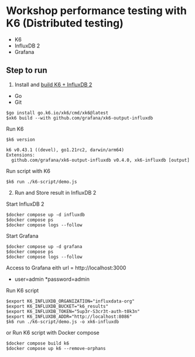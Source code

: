 # Workshop performance testing with K6 (Distributed testing)
* K6
* InfluxDB 2
* Grafana

## Step to run

1. Install and [build K6 + InfluxDB 2](https://k6.io/docs/results-output/real-time/influxdb/)
* Go
* Git
```
$go install go.k6.io/xk6/cmd/xk6@latest
$xk6 build --with github.com/grafana/xk6-output-influxdb
```

Run K6
```
$k6 version

k6 v0.43.1 ((devel), go1.21rc2, darwin/arm64)
Extensions:
  github.com/grafana/xk6-output-influxdb v0.4.0, xk6-influxdb [output]
```

Run script with K6
```
$k6 run ./k6-script/demo.js
```

2. Run and Store result in InfluxDB 2

Start InfluxDB 2
```
$docker compose up -d influxdb
$docker compose ps
$docker compose logs --follow
```

Start Grafana
```
$docker compose up -d grafana
$docker compose ps
$docker compose logs --follow
```

Access to Grafana eith url = http://localhost:3000
* user=admin
*password=admin

Run K6 script
```
$export K6_INFLUXDB_ORGANIZATION="influxdata-org"
$export K6_INFLUXDB_BUCKET="k6_results"
$export K6_INFLUXDB_TOKEN="5up3r-S3cr3t-auth-t0k3n"
$export K6_INFLUXDB_ADDR="http://localhost:8086"
$k6 run ./k6-script/demo.js -o xk6-influxdb
```

or Run K6 script with Docker compose
```
$docker compose build k6
$docker compose up k6 --remove-orphans
```
